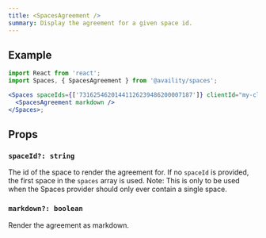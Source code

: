 ```yaml
---
title: <SpacesAgreement />
summary: Display the agreement for a given space id.
---
```


## Example

```jsx
import React from 'react';
import Spaces, { SpacesAgreement } from '@availity/spaces';

<Spaces spaceIds={['73162546201441126239486200007187']} clientId="my-client-id">
  <SpacesAgreement markdown />
</Spaces>;
```

## Props

### `spaceId?: string`

The id of the space to render the agreement for. If no `spaceId` is provided, the first space in the `spaces` array is used. Note: This is only to be used when the Spaces provider should only ever contain a single space.

### `markdown?: boolean`

Render the agreement as markdown.
